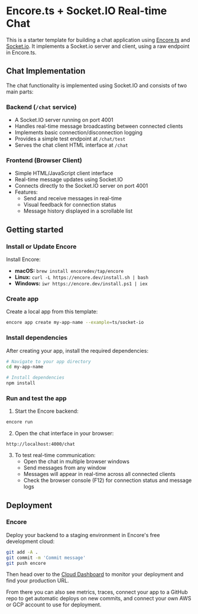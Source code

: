 # Encore.ts + Socket.IO Real-time Chat

This is a starter template for building a chat application using [Encore.ts](https://encore.dev) and [Socket.io](https://socket.io/).
It implements a Socket.io server and client, using a raw endpoint in Encore.ts.

## Chat Implementation

The chat functionality is implemented using Socket.IO and consists of two main parts:

### Backend (`/chat` service)
- A Socket.IO server running on port 4001
- Handles real-time message broadcasting between connected clients
- Implements basic connection/disconnection logging
- Provides a simple test endpoint at `/chat/test`
- Serves the chat client HTML interface at `/chat`

### Frontend (Browser Client)
- Simple HTML/JavaScript client interface
- Real-time message updates using Socket.IO
- Connects directly to the Socket.IO server on port 4001
- Features:
  - Send and receive messages in real-time
  - Visual feedback for connection status
  - Message history displayed in a scrollable list

## Getting started 

### Install or Update Encore
Install Encore:

- **macOS:** `brew install encoredev/tap/encore`
- **Linux:** `curl -L https://encore.dev/install.sh | bash`
- **Windows:** `iwr https://encore.dev/install.ps1 | iex`

### Create app

Create a local app from this template:

```bash
encore app create my-app-name --example=ts/socket-io
```

### Install dependencies

After creating your app, install the required dependencies:

```bash
# Navigate to your app directory
cd my-app-name

# Install dependencies
npm install
```

### Run and test the app

1. Start the Encore backend:
```bash
encore run
```

2. Open the chat interface in your browser:
```
http://localhost:4000/chat
```

3. To test real-time communication:
   - Open the chat in multiple browser windows
   - Send messages from any window
   - Messages will appear in real-time across all connected clients
   - Check the browser console (F12) for connection status and message logs

## Deployment

### Encore

Deploy your backend to a staging environment in Encore's free development cloud:

```bash
git add -A .
git commit -m 'Commit message'
git push encore
```

Then head over to the [Cloud Dashboard](https://app.encore.dev) to monitor your deployment and find your production URL.

From there you can also see metrics, traces, connect your app to a GitHub repo to get automatic deploys on new commits, and connect your own AWS or GCP account to use for deployment.
